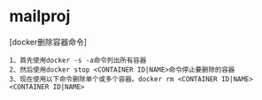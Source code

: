 # mailproj
[docker删除容器命令]
```text
1、首先使用docker -s -a命令列出所有容器
2、然后使用docker stop <CONTAINER ID|NAME>命令停止要删除的容器
3、现在使用以下命令删除单个或多个容器。docker rm <CONTAINER ID|NAME> <CONTAINER ID|NAME>
```
